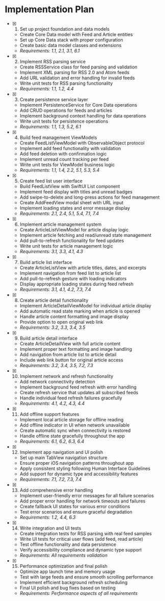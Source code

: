 # Implementation Plan

- [x] 1. Set up project foundation and data models
  - Create Core Data model with Feed and Article entities
  - Set up Core Data stack with proper configuration
  - Create basic data model classes and extensions
  - _Requirements: 1.1, 2.1, 3.1, 6.1_

- [x] 2. Implement RSS parsing service
  - Create RSSService class for feed parsing and validation
  - Implement XML parsing for RSS 2.0 and Atom feeds
  - Add URL validation and error handling for invalid feeds
  - Write unit tests for RSS parsing functionality
  - _Requirements: 1.1, 1.2, 4.4_

- [x] 3. Create persistence service layer
  - Implement PersistenceService for Core Data operations
  - Add CRUD operations for feeds and articles
  - Implement background context handling for data operations
  - Write unit tests for persistence operations
  - _Requirements: 1.1, 1.3, 5.2, 6.1_

- [x] 4. Build feed management ViewModels
  - Create FeedListViewModel with ObservableObject protocol
  - Implement add feed functionality with validation
  - Add feed deletion with confirmation logic
  - Implement unread count tracking per feed
  - Write unit tests for ViewModel business logic
  - _Requirements: 1.1, 1.4, 2.2, 5.1, 5.3, 5.4_

- [x] 5. Create feed list user interface
  - Build FeedListView with SwiftUI List component
  - Implement feed display with titles and unread badges
  - Add swipe-to-delete and long-press actions for feed management
  - Create AddFeedView modal sheet with URL input
  - Implement loading states and error message display
  - _Requirements: 2.1, 2.4, 5.1, 5.4, 7.1, 7.4_

- [x] 6. Implement article management system
  - Create ArticleListViewModel for article display logic
  - Implement article fetching and read/unread state management
  - Add pull-to-refresh functionality for feed updates
  - Write unit tests for article management logic
  - _Requirements: 3.1, 3.3, 4.1, 4.3_

- [x] 7. Build article list interface
  - Create ArticleListView with article titles, dates, and excerpts
  - Implement navigation from feed list to article list
  - Add pull-to-refresh gesture with loading indicators
  - Display appropriate loading states during feed refresh
  - _Requirements: 3.1, 4.1, 4.2, 7.3, 7.4_

- [x] 8. Create article detail functionality
  - Implement ArticleDetailViewModel for individual article display
  - Add automatic read state marking when article is opened
  - Handle article content formatting and image display
  - Provide option to open original web link
  - _Requirements: 3.2, 3.3, 3.4, 3.5_

- [x] 9. Build article detail interface
  - Create ArticleDetailView with full article content
  - Implement proper text formatting and image handling
  - Add navigation from article list to article detail
  - Include web link button for original article access
  - _Requirements: 3.2, 3.4, 3.5, 7.2, 7.3_

- [x] 10. Implement network and refresh functionality
  - Add network connectivity detection
  - Implement background feed refresh with error handling
  - Create refresh service that updates all subscribed feeds
  - Handle individual feed refresh failures gracefully
  - _Requirements: 4.1, 4.2, 4.3, 4.4_

- [x] 11. Add offline support features
  - Implement local article storage for offline reading
  - Add offline indicator in UI when network unavailable
  - Create automatic sync when connectivity is restored
  - Handle offline state gracefully throughout the app
  - _Requirements: 6.1, 6.2, 6.3, 6.4_

- [x] 12. Implement app navigation and UI polish
  - Set up main TabView navigation structure
  - Ensure proper iOS navigation patterns throughout app
  - Apply consistent styling following Human Interface Guidelines
  - Add support for dynamic type and accessibility features
  - _Requirements: 7.1, 7.2, 7.3, 7.4_

- [x] 13. Add comprehensive error handling
  - Implement user-friendly error messages for all failure scenarios
  - Add proper error handling for network timeouts and failures
  - Create fallback UI states for various error conditions
  - Test error scenarios and ensure graceful degradation
  - _Requirements: 1.2, 4.4, 6.3_

- [x] 14. Write integration and UI tests
  - Create integration tests for RSS parsing with real feed samples
  - Write UI tests for critical user flows (add feed, read article)
  - Test offline functionality and data persistence
  - Verify accessibility compliance and dynamic type support
  - _Requirements: All requirements validation_

- [x] 15. Performance optimization and final polish
  - Optimize app launch time and memory usage
  - Test with large feeds and ensure smooth scrolling performance
  - Implement efficient background refresh scheduling
  - Final UI polish and bug fixes based on testing
  - _Requirements: Performance aspects of all requirements_
